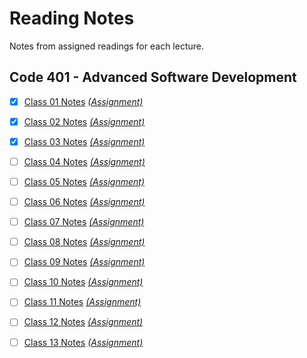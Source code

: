# Reading Notes
Notes from assigned readings for each lecture.

## Code 401 - Advanced Software Development
- [x]  [Class 01 Notes](https://github.com/dianakim-401n16/reading-notes/blob/master/class-01-reading.md)
[*\(Assignment)*](https://canvas.instructure.com/courses/1843820/assignments/13826398/submissions/24330304)
- [x]  [Class 02 Notes](https://github.com/dianakim-401n16/reading-notes/blob/master/class-02-reading.md)
[*\(Assignment)*](https://canvas.instructure.com/courses/1843820/assignments/13826396/submissions/24330304)
- [x]  [Class 03 Notes](https://github.com/dianakim-401n16/reading-notes/blob/master/class-03-reading.md)
[*\(Assignment)*](https://canvas.instructure.com/courses/1843820/assignments/13826395/submissions/24330304)
- [ ]  [Class 04 Notes](https://github.com/dianakim-401n16/reading-notes/blob/master/class-04-reading.md)
[*\(Assignment)*]()
- [ ]  [Class 05 Notes](https://github.com/dianakim-401n16/reading-notes/blob/master/class-05-reading.md)
[*\(Assignment)*]()
- [ ]  [Class 06 Notes](https://github.com/dianakim-401n16/reading-notes/blob/master/class-06-reading.md)
[*\(Assignment)*]()
- [ ]  [Class 07 Notes](https://github.com/dianakim-401n16/reading-notes/blob/master/class-07-reading.md)
[*\(Assignment)*]()
- [ ]  [Class 08 Notes](https://github.com/dianakim-401n16/reading-notes/blob/master/class-08-reading.md)
[*\(Assignment)*]()
- [ ]  [Class 09 Notes](https://github.com/dianakim-401n16/reading-notes/blob/master/class-09-reading.md)
[*\(Assignment)*]()
- [ ]  [Class 10 Notes](https://github.com/dianakim-401n16/reading-notes/blob/master/class-10-reading.md)
[*\(Assignment)*]()
- [ ]  [Class 11 Notes](https://github.com/dianakim-401n16/reading-notes/blob/master/class-11-reading.md)
[*\(Assignment)*]()
- [ ]  [Class 12 Notes](https://github.com/dianakim-401n16/reading-notes/blob/master/class-12-reading.md)
[*\(Assignment)*]()
- [ ]  [Class 13 Notes](https://github.com/dianakim-401n16/reading-notes/blob/master/class-13-reading.md)
[*\(Assignment)*]()

